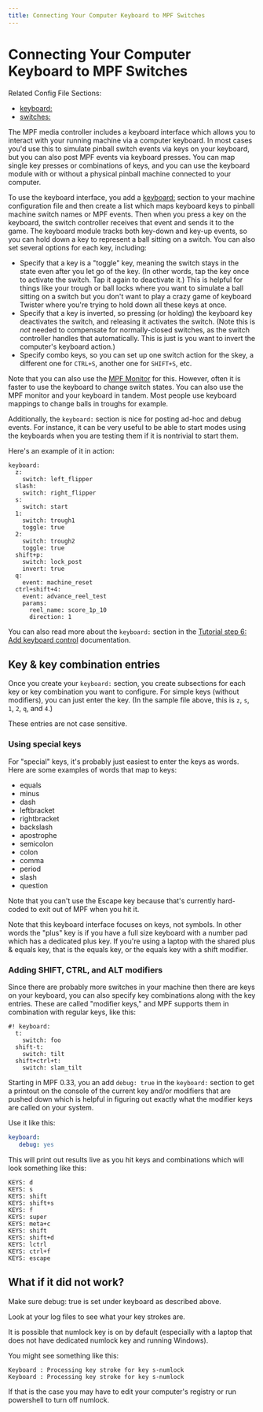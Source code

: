 ```yaml
---
title: Connecting Your Computer Keyboard to MPF Switches
---
```


# Connecting Your Computer Keyboard to MPF Switches


Related Config File Sections:

* [keyboard:](../../config/keyboard.md)
* [switches:](../../config/switches.md)

The MPF media controller includes a keyboard interface which allows you
to interact with your running machine via a computer keyboard. In most
cases you'd use this to simulate pinball switch events via keys on your
keyboard, but you can also post MPF events via keyboard presses. You can
map single key presses or combinations of keys, and you can use the
keyboard module with or without a physical pinball machine connected to
your computer.

To use the keyboard interface, you add a [keyboard:](#) section
to your machine configuration file and then create a list which maps
keyboard keys to pinball machine switch names or MPF events. Then when
you press a key on the keyboard, the switch controller receives that
event and sends it to the game. The keyboard module tracks both key-down
and key-up events, so you can hold down a key to represent a ball
sitting on a switch. You can also set several options for each key,
including:

* Specify that a key is a "toggle" key, meaning the switch stays in
    the state even after you let go of the key. (In other words, tap the
    key once to activate the switch. Tap it again to deactivate it.)
    This is helpful for things like your trough or ball locks where you
    want to simulate a ball sitting on a switch but you don't want to
    play a crazy game of keyboard Twister where you're trying to hold
    down all these keys at once.
* Specify that a key is inverted, so pressing (or holding) the
    keyboard key deactivates the switch, and releasing it activates the
    switch. (Note this is *not* needed to compensate for normally-closed
    switches, as the switch controller handles that automatically. This
    is just is you want to invert the computer's keyboard action.)
* Specify combo keys, so you can set up one switch action for the
    `S`key, a different one for `CTRL+S`, another one for `SHIFT+S`,
    etc.

Note that you can also use the
[MPF Monitor](../../tools/monitor/index.md) for
this. However, often it is faster to use the keyboard to change switch
states. You can also use the MPF monitor and your keyboard in tandem.
Most people use keyboard mappings to change balls in troughs for
example.

Additionally, the `keyboard:` section is nice for posting ad-hoc and
debug events. For instance, it can be very useful to be able to start
modes using the keyboards when you are testing them if it is nontrivial
to start them.

Here's an example of it in action:

``` mpf-mc-config
keyboard:
  z:
    switch: left_flipper
  slash:
    switch: right_flipper
  s:
    switch: start
  1:
    switch: trough1
    toggle: true
  2:
    switch: trough2
    toggle: true
  shift+p:
    switch: lock_post
    invert: true
  q:
    event: machine_reset
  ctrl+shift+4:
    event: advance_reel_test
    params:
      reel_name: score_1p_10
      direction: 1
```

You can also read more about the `keyboard:` section in the
[Tutorial step 6: Add keyboard control](../../tutorial/6_keyboard.md) documentation.

## Key & key combination entries

Once you create your `keyboard:` section, you create subsections for
each key or key combination you want to configure. For simple keys
(without modifiers), you can just enter the key. (In the sample file
above, this is `z`, `s`, `1`, `2`, `q`, and `4`.)

These entries are not case sensitive.

### Using special keys

For "special" keys, it's probably just easiest to enter the keys as
words. Here are some examples of words that map to keys:

* equals
* minus
* dash
* leftbracket
* rightbracket
* backslash
* apostrophe
* semicolon
* colon
* comma
* period
* slash
* question

Note that you can't use the Escape key because that's currently
hard-coded to exit out of MPF when you hit it.

Note that this keyboard interface focuses on keys, not symbols. In other
words the "plus" key is if you have a full size keyboard with a number
pad which has a dedicated plus key. If you're using a laptop with the
shared plus & equals key, that is the equals key, or the equals key with
a shift modifier.

### Adding SHIFT, CTRL, and ALT modifiers

Since there are probably more switches in your machine then there are
keys on your keyboard, you can also specify key combinations along with
the key entries. These are called "modifier keys," and MPF supports
them in combination with regular keys, like this:

``` mpf-mc-config
#! keyboard:
  t:
    switch: foo
  shift-t:
    switch: tilt
  shift+ctrl+t:
    switch: slam_tilt
```

Starting in MPF 0.33, you an add `debug: true` in the `keyboard:`
section to get a printout on the console of the current key and/or
modifiers that are pushed down which is helpful in figuring out exactly
what the modifier keys are called on your system.

Use it like this:

``` yaml
keyboard:
   debug: yes
```

This will print out results live as you hit keys and combinations which
will look something like this:

    KEYS: d
    KEYS: s
    KEYS: shift
    KEYS: shift+s
    KEYS: f
    KEYS: super
    KEYS: meta+c
    KEYS: shift
    KEYS: shift+d
    KEYS: lctrl
    KEYS: ctrl+f
    KEYS: escape

## What if it did not work?

Make sure debug: true is set under keyboard as described above.

Look at your log files to see what your key strokes are.

It is possible that numlock key is on by default (especially with a
laptop that does not have dedicated numlock key and running Windows).

You might see something like this:

``` console
Keyboard : Processing key stroke for key s-numlock
Keyboard : Processing key stroke for key s-numlock
```

If that is the case you may have to edit your computer's registry or
run powershell to turn off numlock.
